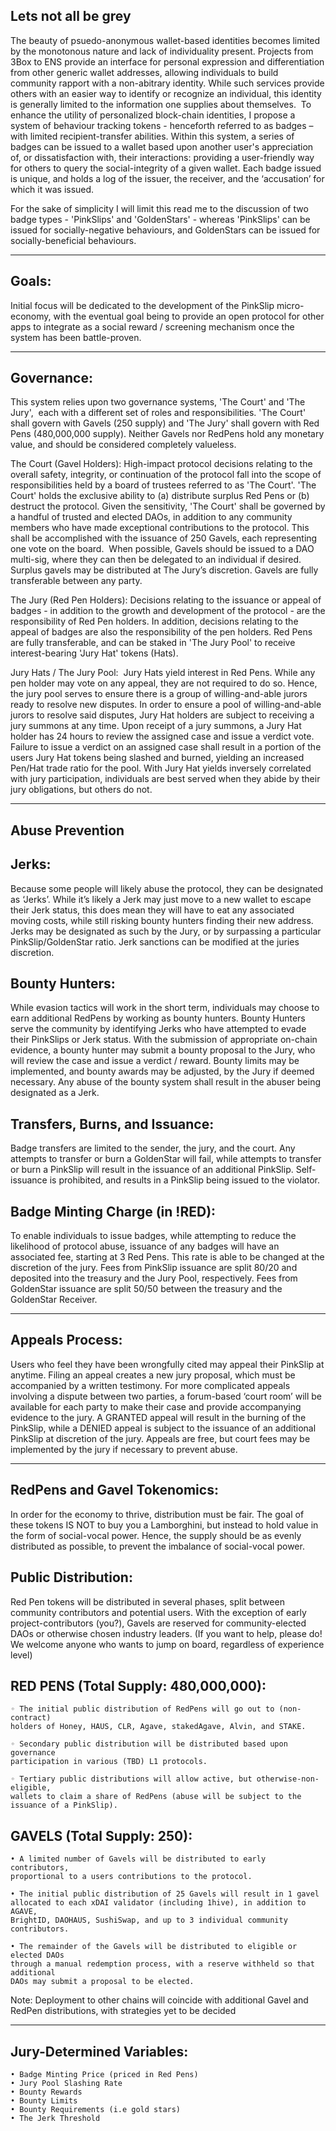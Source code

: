 Lets not all be grey
-------

The beauty of psuedo-anonymous wallet-based identities becomes limited by the monotonous nature and lack of individuality present. Projects from 3Box to ENS provide an interface for personal expression and differentiation from other generic wallet addresses, allowing individuals to build community rapport with a non-abitrary identity. While such services provide others with an easier way to identify or recognize an individual, this identity is generally limited to the information one supplies about themselves. 
To enhance the utility of personalized block-chain identities, I propose a system of behaviour tracking tokens - henceforth referred to as badges – with limited recipient-transfer abilities. Within this system, a series of badges can be issued to a wallet based upon another user's appreciation of, or dissatisfaction with, their interactions: providing a user-friendly way for others to query the social-integrity of a given wallet. Each badge issued is unique, and holds a log of the issuer, the receiver, and the ‘accusation’ for which it was issued.

For the sake of simplicity I will limit this read me to the discussion of two badge types - 'PinkSlips' and 'GoldenStars' - whereas 'PinkSlips' can be issued for socially-negative behaviours, and GoldenStars can be issued for socially-beneficial behaviours.                        

-------------------

Goals:
-------
Initial focus will be dedicated to the development of the PinkSlip micro-economy, with the eventual goal being to provide an open protocol for other apps to integrate as a social reward / screening mechanism once the system has been battle-proven.

-------------------

Governance:
-------
This system relies upon two governance systems, 'The Court' and 'The Jury',  each with a different set of roles and responsibilities. 'The Court' shall govern with Gavels (250 supply) and 'The Jury' shall govern with Red Pens (480,000,000 supply). Neither Gavels nor RedPens hold any monetary value, and should be considered completely valueless.

The Court (Gavel Holders): High-impact protocol decisions relating to the overall safety, integrity, or continuation of the protocol fall into the scope of responsibilities held by a board of trustees referred to as 'The Court'. 'The Court' holds the exclusive ability to (a) distribute surplus Red Pens or (b) destruct the protocol. Given the sensitivity, 'The Court' shall be governed by a handful of trusted and elected DAOs, in addition to any community members who have made exceptional contributions to the protocol. This shall be accomplished with the issuance of 250 Gavels, each representing one vote on the board.  When possible, Gavels should be issued to a DAO multi-sig, where they can then be delegated to an individual if desired. Surplus gavels may be distributed at The Jury’s discretion. Gavels are fully transferable between any party.

The Jury (Red Pen Holders): Decisions relating to the issuance or appeal of badges - in addition to the growth and development of the protocol - are the responsibility of Red Pen holders. In addition, decisions relating to the appeal of badges are also the responsibility of the pen holders. Red Pens are fully transferable, and can be staked in 'The Jury Pool' to receive interest-bearing 'Jury Hat' tokens (Hats).

Jury Hats / The Jury Pool: 
Jury Hats yield interest in Red Pens. While any pen holder may vote on any appeal, they are not required to do so. Hence, the jury pool serves to ensure there is a group of willing-and-able jurors ready to resolve new disputes. In order to ensure a pool of willing-and-able jurors to resolve said disputes, Jury Hat holders are subject to receiving a jury summons at any time.
Upon receipt of a jury summons, a Jury Hat holder has 24 hours to review the assigned case and issue a verdict vote. Failure to issue a verdict on an assigned case shall result in a portion of the users Jury Hat tokens being slashed and burned, yielding an increased Pen/Hat trade ratio for the pool. With Jury Hat yields inversely correlated with jury participation, individuals are best served when they abide by their jury obligations, but others do not. 

-----------------

Abuse Prevention
-------

Jerks:
-------
Because some people will likely abuse the protocol, they can be designated as ‘Jerks’. While it’s likely a Jerk may just move to a new wallet to escape their Jerk status, this does mean they will have to eat any associated moving costs, while still risking bounty hunters finding their new address. Jerks may be designated as such by the Jury, or by surpassing a particular PinkSlip/GoldenStar ratio. Jerk sanctions can be modified at the juries discretion.

Bounty Hunters:
-------
While evasion tactics will work in the short term, individuals may choose to earn additional RedPens by working as bounty hunters. Bounty Hunters serve the community by identifying Jerks who have attempted to evade their PinkSlips or Jerk status. With the submission of appropriate on-chain evidence, a bounty hunter may submit a bounty proposal to the Jury, who will review the case and issue a verdict / reward. Bounty limits may be implemented, and bounty awards may be adjusted, by the Jury if deemed necessary. Any abuse of the bounty system shall result in the abuser being designated as a Jerk.

Transfers, Burns, and Issuance:
-------
Badge transfers are limited to the sender, the jury, and the court. Any attempts to transfer or burn a GoldenStar will fail, while attempts to transfer or burn a PinkSlip will result in the issuance of an additional PinkSlip. Self-issuance is prohibited, and results in a PinkSlip being issued to the violator. 

Badge Minting Charge (in !RED):
-------
To enable individuals to issue badges, while attempting to reduce the likelihood of protocol abuse, issuance of any badges will have an associated fee, starting at 3 Red Pens. This rate is able to be changed at the discretion of the jury. Fees from PinkSlip issuance are split 80/20 and deposited into the treasury and the Jury Pool, respectively. Fees from GoldenStar issuance are split 50/50 between the treasury and the GoldenStar Receiver.



-------------------

Appeals Process:
-------
Users who feel they have been wrongfully cited may appeal their PinkSlip at anytime. Filing an appeal creates a new jury proposal, which must be accompanied by a written testimony. For more complicated appeals involving a dispute between two parties, a forum-based ‘court room’ will be available for each party to make their case and provide accompanying evidence to the jury.
A GRANTED appeal will result in the burning of the PinkSlip, while a DENIED appeal is subject to the issuance of an additional PinkSlip at discretion of the jury. Appeals are free, but court fees may be implemented by the jury if necessary to prevent abuse.

-------------------

RedPens and Gavel Tokenomics:
-------
In order for the economy to thrive, distribution must be fair. The goal of these tokens IS NOT to buy you a Lamborghini, but instead to hold value in the form of social-vocal power. Hence, the supply should be as evenly distributed as possible, to prevent the imbalance of social-vocal power.	

Public Distribution:
----------

Red Pen tokens will be distributed in several phases, split between community contributors and potential users. With the exception of early project-contributors (you?), Gavels are reserved for community-elected DAOs or otherwise chosen industry leaders.
(If you want to help, please do! We welcome anyone who wants to jump on board, regardless of experience level)

RED PENS (Total Supply: 480,000,000):
-------
    ◦ The initial public distribution of RedPens will go out to (non-contract)
    holders of Honey, HAUS, CLR, Agave, stakedAgave, Alvin, and STAKE.

    ◦ Secondary public distribution will be distributed based upon governance
    participation in various (TBD) L1 protocols.

    ◦ Tertiary public distributions will allow active, but otherwise-non-eligible,
    wallets to claim a share of RedPens (abuse will be subject to the issuance of a PinkSlip).


GAVELS (Total Supply: 250):
-------
    • A limited number of Gavels will be distributed to early contributors,
    proportional to a users contributions to the protocol.

    • The initial public distribution of 25 Gavels will result in 1 gavel
    allocated to each xDAI validator (including 1hive), in addition to AGAVE,
    BrightID, DAOHAUS, SushiSwap, and up to 3 individual community contributors.

    • The remainder of the Gavels will be distributed to eligible or elected DAOs
    through a manual redemption process, with a reserve withheld so that additional
    DAOs may submit a proposal to be elected.

Note: Deployment to other chains will coincide with additional Gavel and RedPen distributions, with strategies yet to be decided

-------------------

Jury-Determined Variables:
-------
    • Badge Minting Price (priced in Red Pens)
    • Jury Pool Slashing Rate
    • Bounty Rewards
    • Bounty Limits
    • Bounty Requirements (i.e gold stars)
    • The Jerk Threshold
